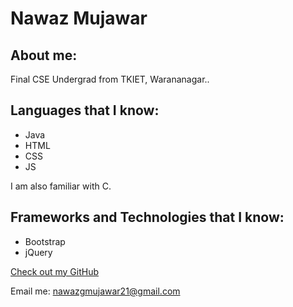 # Nawaz Mujawar

## About me:

Final CSE Undergrad from TKIET, Warananagar..


## Languages that I know:

- Java
- HTML
- CSS
- JS

I am also familiar with C.

## Frameworks and Technologies that I know:

- Bootstrap
- jQuery


[Check out my GitHub](https://github.com/nawazmujawar)

Email me: nawazgmujawar21@gmail.com


